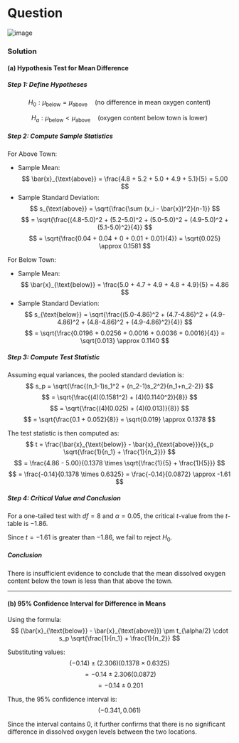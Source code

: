 # Question
![image](https://github.com/user-attachments/assets/2e6c88bf-87c7-4edf-a06a-b0bec2c9130c)

### Solution

#### (a) Hypothesis Test for Mean Difference

##### Step 1: Define Hypotheses

$$
H_0: \mu_{\text{below}} = \mu_{\text{above}} \quad \text{(no difference in mean oxygen content)}
$$

$$
H_a: \mu_{\text{below}} < \mu_{\text{above}} \quad \text{(oxygen content below town is lower)}
$$

##### Step 2: Compute Sample Statistics

For Above Town:
- Sample Mean: 
$$
\bar{x}_{\text{above}} = \frac{4.8 + 5.2 + 5.0 + 4.9 + 5.1}{5} = 5.00
$$
- Sample Standard Deviation:
$$
s_{\text{above}} = \sqrt{\frac{\sum (x_i - \bar{x})^2}{n-1}}
$$
$$
= \sqrt{\frac{(4.8-5.0)^2 + (5.2-5.0)^2 + (5.0-5.0)^2 + (4.9-5.0)^2 + (5.1-5.0)^2}{4}}
$$
$$
= \sqrt{\frac{0.04 + 0.04 + 0 + 0.01 + 0.01}{4}} = \sqrt{0.025} \approx 0.1581
$$

For Below Town:
- Sample Mean: 
$$
\bar{x}_{\text{below}} = \frac{5.0 + 4.7 + 4.9 + 4.8 + 4.9}{5} = 4.86
$$
- Sample Standard Deviation:
$$
s_{\text{below}} = \sqrt{\frac{(5.0-4.86)^2 + (4.7-4.86)^2 + (4.9-4.86)^2 + (4.8-4.86)^2 + (4.9-4.86)^2}{4}}
$$
$$
= \sqrt{\frac{0.0196 + 0.0256 + 0.0016 + 0.0036 + 0.0016}{4}} = \sqrt{0.013} \approx 0.1140
$$

##### Step 3: Compute Test Statistic

Assuming equal variances, the pooled standard deviation is:
$$
s_p = \sqrt{\frac{(n_1-1)s_1^2 + (n_2-1)s_2^2}{n_1+n_2-2}}
$$
$$
= \sqrt{\frac{(4)(0.1581^2) + (4)(0.1140^2)}{8}}
$$
$$
= \sqrt{\frac{(4)(0.025) + (4)(0.013)}{8}}
$$
$$
= \sqrt{\frac{0.1 + 0.052}{8}} = \sqrt{0.019} \approx 0.1378
$$

The test statistic is then computed as:
$$
t = \frac{\bar{x}_{\text{below}} - \bar{x}_{\text{above}}}{s_p \sqrt{\frac{1}{n_1} + \frac{1}{n_2}}}
$$
$$
= \frac{4.86 - 5.00}{0.1378 \times \sqrt{\frac{1}{5} + \frac{1}{5}}}
$$
$$
= \frac{-0.14}{0.1378 \times 0.6325} = \frac{-0.14}{0.0872} \approx -1.61
$$

##### Step 4: Critical Value and Conclusion

For a one-tailed test with $df = 8$ and $\alpha = 0.05$, the critical $t$-value from the $t$-table is $-1.86$.

Since $t = -1.61$ is greater than $-1.86$, we fail to reject $H_0$.

##### Conclusion
There is insufficient evidence to conclude that the mean dissolved oxygen content below the town is less than that above the town.

---

#### (b) 95% Confidence Interval for Difference in Means

Using the formula:
$$
(\bar{x}_{\text{below}} - \bar{x}_{\text{above}}) \pm t_{\alpha/2} \cdot s_p \sqrt{\frac{1}{n_1} + \frac{1}{n_2}}
$$

Substituting values:
$$
(-0.14) \pm (2.306) (0.1378 \times 0.6325)
$$
$$
= -0.14 \pm 2.306 (0.0872)
$$
$$
= -0.14 \pm 0.201
$$

Thus, the 95% confidence interval is:
$$
(-0.341, 0.061)
$$

Since the interval contains 0, it further confirms that there is no significant difference in dissolved oxygen levels between the two locations.

